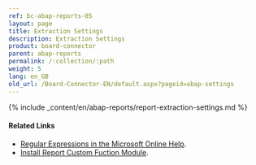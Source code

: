 ```yaml
---
ref: bc-abap-reports-05
layout: page
title: Extraction Settings
description: Extraction Settings
product: board-connector
parent: abap-reports
permalink: /:collection/:path
weight: 5
lang: en_GB
old_url: /Board-Connector-EN/default.aspx?pageid=abap-settings
---
```

{% include _content/en/abap-reports/report-extraction-settings.md %}

#### Related Links
- [Regular Expressions in the Microsoft Online Help](http://msdn.microsoft.com/en-us/library/az24scfc.aspx).
- [Install Report Custom Fuction Module](../sap-customizing/install-report-custom-function-module).